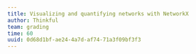 ```yaml
---
title: Visualizing and quantifying networks with NetworkX
author: Thinkful
team: grading
time: 60
uuid: 0d68d1bf-ae24-4a7d-af74-71a3f09bf3f3
---
```


<jupyter notebook-name="6.2.3 Visualizing and Quantifying Networks using NetworkX" course-code="DSBC"/>